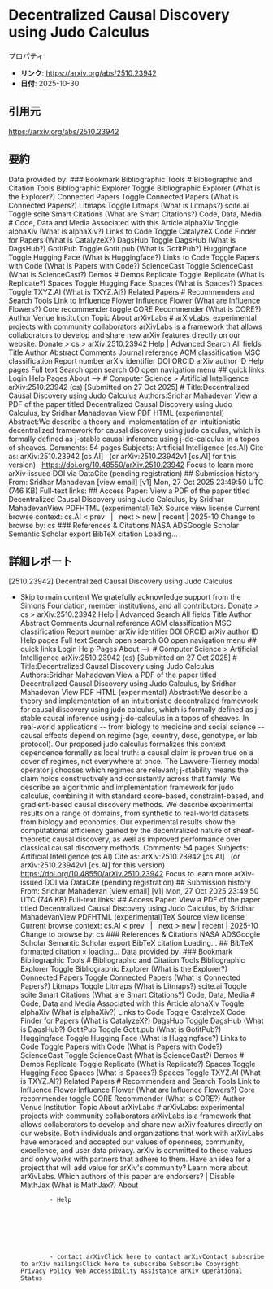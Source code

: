 # Decentralized Causal Discovery using Judo Calculus

プロパティ  
- **リンク**: https://arxiv.org/abs/2510.23942  
- **日付**: 2025-10-30  

## 引用元
https://arxiv.org/abs/2510.23942

## 要約
Data provided by: ### Bookmark Bibliographic Tools # Bibliographic and Citation Tools Bibliographic Explorer Toggle Bibliographic Explorer (What is the Explorer?) Connected Papers Toggle Connected Papers (What is Connected Papers?) Litmaps Toggle Litmaps (What is Litmaps?) scite.ai Toggle scite Smart Citations (What are Smart Citations?) Code, Data, Media # Code, Data and Media Associated with this Article alphaXiv Toggle alphaXiv (What is alphaXiv?) Links to Code Toggle CatalyzeX Code Finder for Papers (What is CatalyzeX?) DagsHub Toggle DagsHub (What is DagsHub?) GotitPub Toggle Gotit.pub (What is GotitPub?) Huggingface Toggle Hugging Face (What is Huggingface?) Links to Code Toggle Papers with Code (What is Papers with Code?) ScienceCast Toggle ScienceCast (What is ScienceCast?) Demos # Demos Replicate Toggle Replicate (What is Replicate?) Spaces Toggle Hugging Face Spaces (What is Spaces?) Spaces Toggle TXYZ.AI (What is TXYZ.AI?) Related Papers # Recommenders and Search Tools Link to Influence Flower Influence Flower (What are Influence Flowers?) Core recommender toggle CORE Recommender (What is CORE?) Author Venue Institution Topic About arXivLabs # arXivLabs: experimental projects with community collaborators arXivLabs is a framework that allows collaborators to develop and share new arXiv features directly on our website. Donate &gt; cs &gt; arXiv:2510.23942 Help | Advanced Search All fields Title Author Abstract Comments Journal reference ACM classification MSC classification Report number arXiv identifier DOI ORCID arXiv author ID Help pages Full text Search open search GO open navigation menu ## quick links Login Help Pages About --> # Computer Science > Artificial Intelligence arXiv:2510.23942 (cs) [Submitted on 27 Oct 2025] # Title:Decentralized Causal Discovery using Judo Calculus Authors:Sridhar Mahadevan View a PDF of the paper titled Decentralized Causal Discovery using Judo Calculus, by Sridhar Mahadevan View PDF HTML (experimental) Abstract:We describe a theory and implementation of an intuitionistic decentralized framework for causal discovery using judo calculus, which is formally defined as j-stable causal inference using j-do-calculus in a topos of sheaves. Comments: 54 pages Subjects: Artificial Intelligence (cs.AI) Cite as: arXiv:2510.23942 [cs.AI] &nbsp; (or arXiv:2510.23942v1 [cs.AI] for this version) &nbsp; https://doi.org/10.48550/arXiv.2510.23942 Focus to learn more arXiv-issued DOI via DataCite (pending registration) ## Submission history From: Sridhar Mahadevan [view email] [v1] Mon, 27 Oct 2025 23:49:50 UTC (746 KB) Full-text links: ## Access Paper: View a PDF of the paper titled Decentralized Causal Discovery using Judo Calculus, by Sridhar MahadevanView PDFHTML (experimental)TeX Source view license Current browse context: cs.AI &lt;&nbsp;prev &nbsp; | &nbsp; next&nbsp;&gt; new | recent | 2025-10 Change to browse by: cs ### References &amp; Citations NASA ADSGoogle Scholar Semantic Scholar export BibTeX citation Loading...

## 詳細レポート
[2510.23942] Decentralized Causal Discovery using Judo Calculus
  
  - Skip to main content We gratefully acknowledge support from the Simons Foundation, member institutions, and all contributors. Donate &gt; cs &gt; arXiv:2510.23942 Help | Advanced Search All fields Title Author Abstract Comments Journal reference ACM classification MSC classification Report number arXiv identifier DOI ORCID arXiv author ID Help pages Full text Search open search GO open navigation menu ## quick links Login Help Pages About --> # Computer Science > Artificial Intelligence arXiv:2510.23942 (cs) [Submitted on 27 Oct 2025] # Title:Decentralized Causal Discovery using Judo Calculus Authors:Sridhar Mahadevan View a PDF of the paper titled Decentralized Causal Discovery using Judo Calculus, by Sridhar Mahadevan View PDF HTML (experimental) Abstract:We describe a theory and implementation of an intuitionistic decentralized framework for causal discovery using judo calculus, which is formally defined as j-stable causal inference using j-do-calculus in a topos of sheaves. In real-world applications -- from biology to medicine and social science -- causal effects depend on regime (age, country, dose, genotype, or lab protocol). Our proposed judo calculus formalizes this context dependence formally as local truth: a causal claim is proven true on a cover of regimes, not everywhere at once. The Lawvere-Tierney modal operator j chooses which regimes are relevant; j-stability means the claim holds constructively and consistently across that family. We describe an algorithmic and implementation framework for judo calculus, combining it with standard score-based, constraint-based, and gradient-based causal discovery methods. We describe experimental results on a range of domains, from synthetic to real-world datasets from biology and economics. Our experimental results show the computational efficiency gained by the decentralized nature of sheaf-theoretic causal discovery, as well as improved performance over classical causal discovery methods. Comments: 54 pages Subjects: Artificial Intelligence (cs.AI) Cite as: arXiv:2510.23942 [cs.AI] &nbsp; (or arXiv:2510.23942v1 [cs.AI] for this version) &nbsp; https://doi.org/10.48550/arXiv.2510.23942 Focus to learn more arXiv-issued DOI via DataCite (pending registration) ## Submission history From: Sridhar Mahadevan [view email] [v1] Mon, 27 Oct 2025 23:49:50 UTC (746 KB) Full-text links: ## Access Paper: View a PDF of the paper titled Decentralized Causal Discovery using Judo Calculus, by Sridhar MahadevanView PDFHTML (experimental)TeX Source view license Current browse context: cs.AI &lt;&nbsp;prev &nbsp; | &nbsp; next&nbsp;&gt; new | recent | 2025-10 Change to browse by: cs ### References &amp; Citations NASA ADSGoogle Scholar Semantic Scholar export BibTeX citation Loading... ## BibTeX formatted citation &times; loading... Data provided by: ### Bookmark Bibliographic Tools # Bibliographic and Citation Tools Bibliographic Explorer Toggle Bibliographic Explorer (What is the Explorer?) Connected Papers Toggle Connected Papers (What is Connected Papers?) Litmaps Toggle Litmaps (What is Litmaps?) scite.ai Toggle scite Smart Citations (What are Smart Citations?) Code, Data, Media # Code, Data and Media Associated with this Article alphaXiv Toggle alphaXiv (What is alphaXiv?) Links to Code Toggle CatalyzeX Code Finder for Papers (What is CatalyzeX?) DagsHub Toggle DagsHub (What is DagsHub?) GotitPub Toggle Gotit.pub (What is GotitPub?) Huggingface Toggle Hugging Face (What is Huggingface?) Links to Code Toggle Papers with Code (What is Papers with Code?) ScienceCast Toggle ScienceCast (What is ScienceCast?) Demos # Demos Replicate Toggle Replicate (What is Replicate?) Spaces Toggle Hugging Face Spaces (What is Spaces?) Spaces Toggle TXYZ.AI (What is TXYZ.AI?) Related Papers # Recommenders and Search Tools Link to Influence Flower Influence Flower (What are Influence Flowers?) Core recommender toggle CORE Recommender (What is CORE?) Author Venue Institution Topic About arXivLabs # arXivLabs: experimental projects with community collaborators arXivLabs is a framework that allows collaborators to develop and share new arXiv features directly on our website. Both individuals and organizations that work with arXivLabs have embraced and accepted our values of openness, community, excellence, and user data privacy. arXiv is committed to these values and only works with partners that adhere to them. Have an idea for a project that will add value for arXiv's community? Learn more about arXivLabs. Which authors of this paper are endorsers? | Disable MathJax (What is MathJax?) About

                - Help

              

            
            
              

                - contact arXivClick here to contact arXivContact subscribe to arXiv mailingsClick here to subscribe Subscribe Copyright Privacy Policy Web Accessibility Assistance arXiv Operational Status
